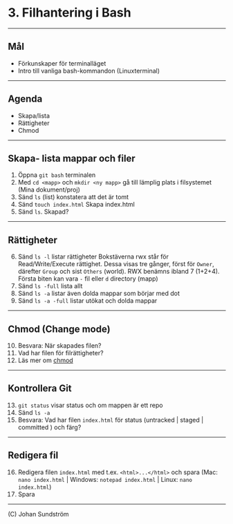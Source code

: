 # 3. Filhantering i Bash

---

## Mål

* Förkunskaper för terminalläget
* Intro till vanliga bash-kommandon (Linuxterminal)

---

## Agenda

* Skapa/lista
* Rättigheter
* Chmod

---

## Skapa- lista mappar och filer

1. Öppna `git bash` terminalen
2. Med `cd <mapp>` och `mkdir <ny mapp>` gå till lämplig plats i filsystemet (Mina dokument/proj)
3. Sänd `ls` (list) konstatera att det är tomt
4. Sänd `touch index.html` Skapa index.html
5. Sänd `ls`. Skapad?

---

## Rättigheter

6. Sänd `ls -l` listar rättigheter
Bokstäverna rwx står för Read/Write/Execute rättighet. Dessa visas tre gånger, först för `Owner`, därefter `Group` och sist `Others` (world). RWX benämns ibland 7 (1+2+4). Första biten kan vara `-` fil eller `d` directory (mapp)
7. Sänd `ls -full` lista allt
8. Sänd `ls -a` listar även dolda mappar som börjar med dot
9. Sänd `ls -a -full` listar utökat och dolda mappar

---

## Chmod (Change mode)

10. Besvara: När skapades filen?
11. Vad har filen för filrättigheter?
12. Läs mer om [chmod](https://ss64.com/bash/chmod.htm)

---

## Kontrollera Git

13. `git status` visar status och om mappen är ett repo
14. Sänd `ls -a`
15. Besvara: Vad har filen `index.html` för status (untracked | staged | committed ) och färg?

---

## Redigera fil

16. Redigera filen `index.html` med t.ex. `<html>...</html>` och spara (Mac: `nano index.html` | Windows: `notepad index.html` | Linux: `nano index.html`)
17. Spara

--- 

(C) Johan Sundström